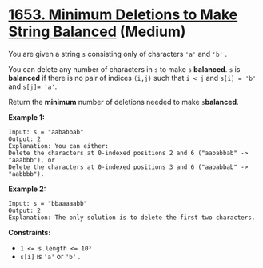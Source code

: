 # [1653. Minimum Deletions to Make String Balanced][link] (Medium)

[link]: https://leetcode.com/problems/minimum-deletions-to-make-string-balanced/

You are given a string `s` consisting only of characters `'a'` and `'b'` .

You can delete any number of characters in `s` to make `s` **balanced**. `s` is **balanced** if
there is no pair of indices `(i,j)` such that `i < j` and `s[i] = 'b'` and `s[j]= 'a'`.

Return the **minimum** number of deletions needed to make  `s`**balanced**.

**Example 1:**

```
Input: s = "aababbab"
Output: 2
Explanation: You can either:
Delete the characters at 0-indexed positions 2 and 6 ("aababbab" -> "aaabbb"), or
Delete the characters at 0-indexed positions 3 and 6 ("aababbab" -> "aabbbb").
```

**Example 2:**

```
Input: s = "bbaaaaabb"
Output: 2
Explanation: The only solution is to delete the first two characters.
```

**Constraints:**

- `1 <= s.length <= 10⁵`
- `s[i]` is `'a'` or `'b'` .
